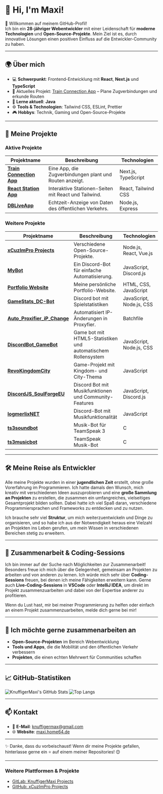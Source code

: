 # 👋 Hi, I'm Maxi!

🎉 Willkommen auf meinem GitHub-Profil!  
Ich bin ein **28-jähriger Webentwickler** mit einer Leidenschaft für **moderne Technologien** und **Open-Source-Projekte**. 
Mein Ziel ist es, durch innovative Lösungen einen positiven Einfluss auf die Entwickler-Community zu haben.

---

## 🌍 Über mich

- 💻 **Schwerpunkt**: Frontend-Entwicklung mit **React**, **Next.js** und **TypeScript**  
- 🚂 Aktuelles Projekt: [Train Connection App](https://github.com/KnuffigerMaxi/train-connection-app) – Plane Zugverbindungen und erkunde Routen  
- 🌱 **Lerne aktuell**: **Java**  
- ⚙️ **Tools & Technologien**: Tailwind CSS, ESLint, Prettier  
- 🎮 **Hobbys**: Technik, Gaming und Open-Source-Projekte  

---

## 🚀 Meine Projekte

### Aktive Projekte

| Projektname               | Beschreibung                                       | Technologien               |
|---------------------------|----------------------------------------------------|----------------------------|
| [**Train Connection App**](https://github.com/KnuffigerMaxi/train-connection-app)   | Eine App, die Zugverbindungen plant und Routen anzeigt. | Next.js, TypeScript        |
| [**React Station App**](https://github.com/KnuffigerMaxi/react-station-app)      | Interaktive Stationen-Seiten mit React und Tailwind. | React, Tailwind CSS        |
| [**DBLiveApp**](https://github.com/KnuffigerMaxi/dbliveapp)              | Echtzeit-Anzeige von Daten des öffentlichen Verkehrs. | Node.js, Express           |

### Weitere Projekte

| Projektname               | Beschreibung                                       | Technologien               |
|---------------------------|----------------------------------------------------|----------------------------|
| [**xCuzImPro Projects**](https://github.com/xCuzImPro)      | Verschiedene Open-Source-Projekte.                | Node.js, React, Vue.js     |
| [**MyBot**](https://github.com/xCuzImPro/mybot)                  | Ein Discord-Bot für einfache Automatisierung.      | JavaScript, Discord.js     |
| [**Portfolio Website**](https://github.com/xCuzImPro/portfolio-website)      | Meine persönliche Portfolio-Website.              | HTML, CSS, JavaScript      |
| [**GameStats_DC-Bot**](https://github.com/xCuzImPro/GameStats_DC-Bot) | Discord bot mit Spielstatistiken                   | JavaScript, Node.js, CSS    |
| [**Auto_Proxifier_iP_Change**](https://github.com/xCuzImPro/Auto_Proxifier_iP_Change) | Automatisiert IP-Änderungen in Proxyfier.          | Batchfile                  |
| [**DiscordBot_GameBot**](https://github.com/xCuzImPro/DiscordBot_GameBot)  | Game bot mit HTML5-Statistiken und automatischem Rollensystem | JavaScript, Node.js, CSS    |
| [**RevoKingdomCity**](https://github.com/xCuzImPro/RevoKingdomCity)     | Game-Projekt mit Kingdom- und City-Thema            | JavaScript                 |
| [**DiscordJS_SoulForgeEU**](https://github.com/xCuzImPro/DiscordJS_SoulForgeEU) | Discord Bot mit Musikfunktionen und Community-Features | JavaScript, Discord.js      |
| [**logmerlixNET**](https://github.com/xCuzImPro/logmerlixNET)         | Discord-Bot mit Musikfunktionalität               | JavaScript                 |
| [**ts3soundbot**](https://github.com/xCuzImPro/ts3soundbot)           | Musik-Bot für TeamSpeak 3                         | C                          |
| [**ts3musicbot**](https://github.com/xCuzImPro/ts3musicbot)           | TeamSpeak Musik-Bot                               | C                          |

---

## 🛠️ Meine Reise als Entwickler

Alle meine Projekte wurden in einer **jugendlichen Zeit** erstellt, ohne große Vorerfahrung im Programmieren. Ich hatte damals den Wunsch, mich kreativ mit verschiedenen Ideen auszuprobieren und eine **große Sammlung an Projekten** zu erstellen, die zusammen ein umfangreiches, vielseitiges Gesamtprojekt bilden sollten. Dabei hatte ich viel Spaß daran, verschiedene Programmiersprachen und Frameworks zu entdecken und zu nutzen.  

Ich brauche sehr viel **Struktur**, um mich weiterzuentwickeln und Dinge zu organisieren, und so habe ich aus der Notwendigkeit heraus eine Vielzahl an Projekten ins Leben gerufen, um mein Wissen in verschiedenen Bereichen stetig zu erweitern.  

---

## 🤝 Zusammenarbeit & Coding-Sessions

Ich bin immer auf der Suche nach Möglichkeiten zur Zusammenarbeit! Besonders freue ich mich über die Gelegenheit, gemeinsam an Projekten zu arbeiten und von anderen zu lernen. Ich würde mich sehr über **Coding-Sessions** freuen, bei denen ich meine Fähigkeiten erweitern kann. Gerne auch **Live-Coding-Sessions** in **VSCode** oder **IntelliJ IDEA**, um direkt im Projekt zusammenzuarbeiten und dabei von der Expertise anderer zu profitieren.

Wenn du Lust hast, mir bei meiner Programmierung zu helfen oder einfach an einem Projekt zusammenzuarbeiten, melde dich gerne bei mir!

---

## 💬 Ich möchte gerne zusammenarbeiten an

- **Open-Source-Projekten** im Bereich Webentwicklung  
- **Tools und Apps**, die die Mobilität und den öffentlichen Verkehr verbessern  
- **Projekten**, die einen echten Mehrwert für Communities schaffen  

---

## 📈 GitHub-Statistiken

![KnuffigerMaxi's GitHub Stats](https://github-readme-stats.vercel.app/api?username=KnuffigerMaxi&show_icons=true&theme=radical)
![Top Langs](https://github-readme-stats.vercel.app/api/top-langs/?username=KnuffigerMaxi&layout=compact&theme=radical)

---

## 📫 Kontakt

- 📧 **E-Mail**: [knuffigermax@gmail.com](mailto:knuffigermax@gmail.com)  
- 🌐 **Website**: [maxi.home64.de](https://maxi.home64.de)  

---

✨ Danke, dass du vorbeischaust! Wenn dir meine Projekte gefallen, hinterlasse gerne ein ⭐ auf einem meiner Repositories! 😊

---

### Weitere Plattformen & Projekte

- [GitLab: KnuffigerMaxi Projects](https://gitlab.com/users/KnuffigerMaxi/projects)  
- [GitHub: xCuzImPro Projects](https://github.com/xCuzImPro)
